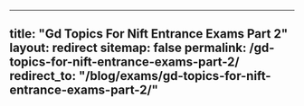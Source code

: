 
---
title: "Gd Topics For Nift Entrance Exams Part 2"
layout: redirect
sitemap: false
permalink: /gd-topics-for-nift-entrance-exams-part-2/
redirect_to:  "/blog/exams/gd-topics-for-nift-entrance-exams-part-2/"
---
